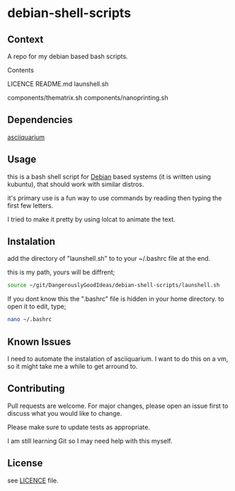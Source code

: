 # debian-shell-scripts

## Context
A repo for my debian based bash scripts. 

Contents

LICENCE
README.md
launshell.sh

components/thematrix.sh
components/nanoprinting.sh

## Dependencies

[asciiquarium](https://askubuntu.com/questions/927441/how-do-i-install-asciiquarium)

## Usage

this is a bash shell script for [Debian](https://www.debian.org/)  based systems (it is written using kubuntu), that should work with similar distros.

it's primary use is a fun way to use commands by reading then typing the first few letters.

I tried to make it pretty by using lolcat to animate the text.

## Instalation

add the directory of "launshell.sh" to to your ~/.bashrc file at the end.

this is my path, yours will be diffrent;

```bash
source ~/git/DangerouslyGoodIdeas/debian-shell-scripts/launshell.sh
```
If you dont know this the ".bashrc" file is hidden in your home directory. to open it to edit, type;

```bash
nano ~/.bashrc
```

## Known Issues

I need to automate the instalation of asciiquarium.
I want to do this on a vm, so it might take me  a while to get arround to.

## Contributing

Pull requests are welcome. For major changes, please open an issue first
to discuss what you would like to change.

Please make sure to update tests as appropriate.

I am still learning Git so I may need help with this myself.

## License

see [LICENCE](https://github.com/DangerouslyGoodIdeas/debian-shell-scripts/blob/main/LICENSE) file.
